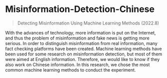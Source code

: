 # Misinformation-Detection-Chinese
> Detecting Misinformation Using Machine Learning Methods
(2022.8)

With the advances of technology, more information is put on the Internet, and thus the problem of misinformation and fake news is getting more serious. 
In order to distinguish misinformation from real information, many fact checking platforms have been created. 
Machine learning methods have been used for some research on misinformation detection, but most of them were aimed at English information. 
Therefore, we would like to know if they also work on Chinese information. In this research, we chose the most common machine learning methods to conduct the experiment.